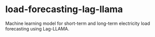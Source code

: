 # load-forecasting-lag-llama
Machine learning model for short-term and long-term electricity load forecasting using Lag-LLAMA.

